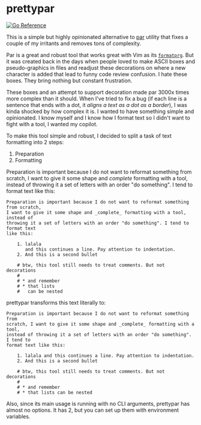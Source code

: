 # prettypar

[![Go Reference](https://pkg.go.dev/badge/github.com/9seconds/prettypar.svg)](https://pkg.go.dev/github.com/9seconds/prettypar)

This is a simple but highly opinionated alternative to
[par](https://bitbucket.org/amc-nicemice/par/src/master/) utility that fixes a
couple of my irritants and removes tons of complexity.

Par is a great and robust tool that works great with Vim as its
[`formatprg`](https://vimhelp.org/options.txt.html#%27formatprg%27). But it was
created back in the days when people loved to make ASCII boxes and
pseudo-graphics in files and readjust these decorations on where a new character
is added that lead to funny code review confusion. I hate these boxes. They
bring nothing but constant frustration.

These boxes and an attempt to support decoration made par 3000x times more
complex than it should. When I've tried to fix a bug (if each line is a sentence
that ends with a dot, it _aligns a text as a dot as a border_), I was kinda
shocked by how complex it is. I wanted to have something simple and opinionated.
I know myself and I know how I format text so I didn't want to fight with a
tool, I wanted my copilot.

To make this tool simple and robust, I decided to split a task of text
formatting into 2 steps:

1. Preparation
2. Formatting

Preparation is important because I do not want to reformat something from
scratch, I want to give it some shape and _complete_ formatting with a tool,
instead of throwing it a set of letters with an order "do something". I tend to
format text like this:

```
Preparation is important because I do not want to reformat something from scratch,
I want to give it some shape and _complete_ formatting with a tool, instead of
throwing it a set of letters with an order "do something". I tend to format text
like this:

    1. lalala
       and this continues a line. Pay attention to indentation.
    2. And this is a second bullet

    # btw, this tool still needs to treat comments. But not decorations
    #
    # * and remember
    # * that lists
    #   can be nested
```

prettypar transforms this text literally to:

```
Preparation is important because I do not want to reformat something from
scratch, I want to give it some shape and _complete_ formatting with a tool,
instead of throwing it a set of letters with an order "do something". I tend to
format text like this:

    1. lalala and this continues a line. Pay attention to indentation.
    2. And this is a second bullet

    # btw, this tool still needs to treat comments. But not decorations
    #
    # * and remember
    # * that lists can be nested
```

Also, since its main usage is running with no CLI arguments, prettypar has
almost no options. It has 2, but you can set up them with environment
variables.
